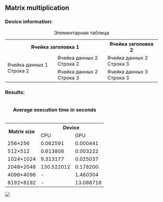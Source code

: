 <html>
  <head>
    <h2>Matrix multiplication</h2>
  </head>
  <body>
    <h3>Device information:</h3>
    <p>
    <table border = "0"> <!-- начало содержимого таблицы-->
		<caption>Элементарная таблица</caption> <!--наименование таблицы-->
		<tr> <!--описываем первую строку-->
			<th colspan = "2">Ячейка заголовка 1</th><!--растягиваем на 2 ячейки-->
			<th>Ячейка заголовка 2</th>
		</tr>
		<tr><!--описываем вторую строку-->
			<td rowspan = "2">Ячейка данных 1 Строка 2</td>
			<td>Ячейка данных 2 Строка 2</td>
			<td>Ячейка данных 2 Строка 3</td>
		</tr>
		<tr> <!--описываем третью строку (первая ячейка занята предыдущей строкой) -->
			<td>Ячейка данных 2 Строка 3</td>
			<td>Ячейка данных 3 Строка 3</td>
		</tr>
	  </table>
    </p>
    <p>
      <h3>Results:</h3>
      <table border = "0">
        <caption><h4>Average execution time in seconds</h4></caption>
        <tr>
          <th rowspan = "2">Matrix size</th>
          <th colspan = "2">Device</th>
        </tr>
        <tr>
          <td>CPU</td>
          <td>GPU</td>
        </tr>
        <tr>
          <td>256×256</td>
          <td>0.062591</td>
          <td>0.000441</td>
        </tr>
        <tr>
          <td>512×512</td>
          <td>0.613808</td>
          <td>0.003222</td>
        </tr>
        <tr>
          <td>1024×1024</td>
          <td>9.313177</td>
          <td>0.025037</td>
        </tr>
        <tr>
          <td>2048×2048</td>
          <td>130.522012</td>
          <td>0.178200</td>
        </tr>
        <tr>
          <td>4096×4096</td>
          <td>-</td>
          <td>1.460304</td>
        </tr>
        <tr>
          <td>8192×8192</td>
          <td>-</td>
          <td>13.088716</td>
        </tr> 
      </table>
    </p>
    <p><img src="{{ url_for('video_feed') }}"></p>
  </body>
</html>
